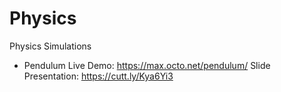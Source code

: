 # Physics
Physics Simulations

- Pendulum
    Live Demo: https://max.octo.net/pendulum/
    Slide Presentation: https://cutt.ly/Kya6Yi3